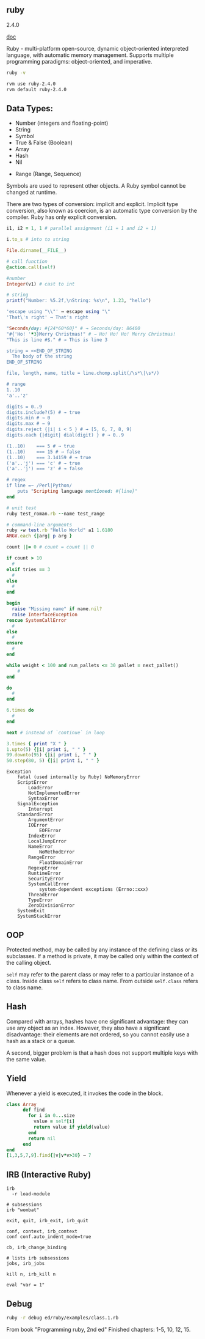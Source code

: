 ruby
-
2.4.0

[doc](https://www.ruby-lang.org/en/)

Ruby - multi-platform open-source, dynamic object-oriented interpreted language,
with automatic memory management.
Supports multiple programming paradigms: object-oriented, and imperative.

````sh
ruby -v
````

````sh
rvm use ruby-2.4.0
rvm default ruby-2.4.0
````

## Data Types:

* Number (integers and floating-point)
* String
* Symbol
* True & False (Boolean)
* Array
* Hash
* Nil

+ Range (Range, Sequence)

Symbols are used to represent other objects. A Ruby symbol cannot be changed at runtime.

There are two types of conversion: implicit and explicit.
Implicit type conversion, also known as coercion, is an automatic type conversion by the compiler.
Ruby has only explicit conversion.

````rb
i1, i2 = 1, 1 # parallel assignment (i1 = 1 and i2 = 1)

i.to_s # into to string

File.dirname(__FILE__)

# call function
@action.call(self)

#number
Integer(v1) # cast to int

# string
printf("Number: %5.2f,\nString: %s\n", 1.23, "hello")

'escape using "\\"' → escape using "\"
'That\'s right' → That's right

"Seconds/day: #{24*60*60}" # → Seconds/day: 86400
"#{'Ho! '*3}Merry Christmas!" # → Ho! Ho! Ho! Merry Christmas!
"This is line #$." # → This is line 3

string = <<END_OF_STRING
  The body of the string
END_OF_STRING

file, length, name, title = line.chomp.split(/\s*\|\s*/)

# range
1..10
'a'..'z'

digits = 0..9
digits.include?(5) # → true
digits.min # → 0
digits.max # → 9
digits.reject {|i| i < 5 } # → [5, 6, 7, 8, 9]
digits.each {|digit| dial(digit) } # → 0..9

(1..10)    === 5 # → true 
(1..10)    === 15 # → false 
(1..10)    === 3.14159 # → true 
('a'..'j') === 'c' # → true 
('a'..'j') === 'z' # → false

# regex
if line =~ /Perl|Python/
    puts "Scripting language mentioned: #{line}"
end

# unit test
ruby test_roman.rb --name test_range

# command-line arguments
ruby -w test.rb "Hello World" a1 1.6180
ARGV.each {|arg| p arg }
````

````rb
count ||= 0 # count = count || 0

if count > 10
  #
elsif tries == 3
  #
else
  #
end

begin
  raise "Missing name" if name.nil?
  raise InterfaceException
rescue SystemCallError
  #
else
  #
ensure
  #
end

while weight < 100 and num_pallets <= 30 pallet = next_pallet()
    #
end

do
  #
end

6.times do
  #
end

next # instead of `continue` in loop

3.times { print "X " }
1.upto(5) {|i| print i, " " }
99.downto(95) {|i| print i, " " }
50.step(80, 5) {|i| print i, " " }
````
````
Exception
    fatal (used internally by Ruby) NoMemoryError
    ScriptError
        LoadError
        NotImplementedError
        SyntaxError
    SignalException
        Interrupt
    StandardError
        ArgumentError
        IOError
            EOFError
        IndexError
        LocalJumpError
        NameError
            NoMethodError
        RangeError
            FloatDomainError
        RegexpError
        RuntimeError
        SecurityError
        SystemCallError
            system-dependent exceptions (Errno::xxx)
        ThreadError
        TypeError
        ZeroDivisionError
    SystemExit
    SystemStackError
````

## OOP

Protected method, may be called by any instance of the defining class or its subclasses.
If a method is private, it may be called only within the context of the calling object.

`self` may refer to the parent class or may refer to a particular instance of a class.
Inside class `self` refers to class name.
From outside `self.class` refers to class name.

## Hash

Compared with arrays, hashes have one significant advantage: they can use any object as an index.
However, they also have a significant disadvantage: their elements are not ordered,
so you cannot easily use a hash as a stack or a queue.

A second, bigger problem is that a hash does not support multiple keys with the same value.

## Yield

Whenever a yield is executed, it invokes the code in the block.

````rb
class Array
      def find
        for i in 0...size
          value = self[i]
          return value if yield(value)
        end
        return nil
      end
end
[1,3,5,7,9].find{|v|v*v>30} → 7
````

## IRB (Interactive Ruby)

````
irb
  -r load-module

# subsessions
irb "wombat"

exit, quit, irb_exit, irb_quit

conf, context, irb_context
conf conf.auto_indent_mode=true

cb, irb_change_binding

# lists irb subsessions
jobs, irb_jobs

kill n, irb_kill n

eval "var = 1"
````

## Debug

````sh
ruby -r debug ed/ruby/examples/class.1.rb
````

From book "Programming ruby, 2nd ed" Finished chapters: 1-5, 10, 12, 15.
